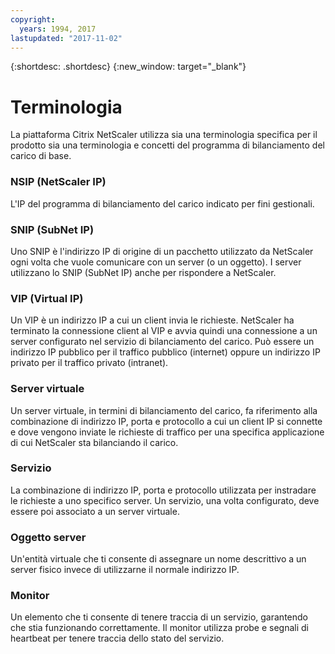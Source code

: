 ```yaml
---
copyright:
  years: 1994, 2017
lastupdated: "2017-11-02"
---
```


{:shortdesc: .shortdesc}
{:new_window: target="_blank"}

# Terminologia

La piattaforma Citrix NetScaler utilizza sia una terminologia specifica per il prodotto sia una terminologia e concetti del programma di bilanciamento del carico di base. 

### NSIP (NetScaler IP)

L'IP del programma di bilanciamento del carico indicato per fini gestionali.

### SNIP (SubNet IP)

Uno SNIP è l'indirizzo IP di origine di un pacchetto utilizzato da NetScaler ogni volta che vuole comunicare con un server (o un oggetto). I server utilizzano lo SNIP (SubNet IP) anche per rispondere a NetScaler.

### VIP (Virtual IP)

Un VIP è un indirizzo IP a cui un client invia le richieste. NetScaler ha terminato la connessione client al VIP e avvia quindi una connessione a un server configurato nel servizio di bilanciamento del carico. Può essere un indirizzo IP pubblico per il traffico pubblico (internet) oppure un indirizzo IP privato per il traffico privato (intranet).

### Server virtuale

Un server virtuale, in termini di bilanciamento del carico, fa riferimento alla combinazione di indirizzo IP, porta e protocollo a cui un client IP si connette e dove vengono inviate le richieste di traffico per una specifica applicazione di cui NetScaler sta bilanciando il carico.

### Servizio

La combinazione di indirizzo IP, porta e protocollo utilizzata per instradare le richieste a uno specifico server. Un servizio, una volta configurato, deve essere poi associato a un server virtuale.

### Oggetto server

Un'entità virtuale che ti consente di assegnare un nome descrittivo a un server fisico invece di utilizzarne il normale indirizzo IP.

### Monitor

Un elemento che ti consente di tenere traccia di un servizio, garantendo che stia funzionando correttamente. Il monitor utilizza probe e segnali di heartbeat per tenere traccia dello stato del servizio.
